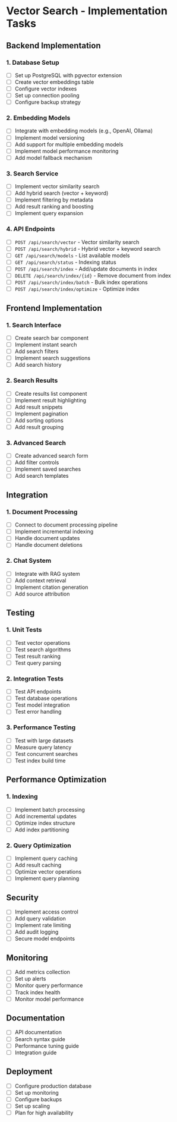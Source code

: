 # Vector Search - Implementation Tasks

## Backend Implementation

### 1. Database Setup
- [ ] Set up PostgreSQL with pgvector extension
- [ ] Create vector embeddings table
- [ ] Configure vector indexes
- [ ] Set up connection pooling
- [ ] Configure backup strategy

### 2. Embedding Models
- [ ] Integrate with embedding models (e.g., OpenAI, Ollama)
- [ ] Implement model versioning
- [ ] Add support for multiple embedding models
- [ ] Implement model performance monitoring
- [ ] Add model fallback mechanism

### 3. Search Service
- [ ] Implement vector similarity search
- [ ] Add hybrid search (vector + keyword)
- [ ] Implement filtering by metadata
- [ ] Add result ranking and boosting
- [ ] Implement query expansion

### 4. API Endpoints
- [ ] `POST /api/search/vector` - Vector similarity search
- [ ] `POST /api/search/hybrid` - Hybrid vector + keyword search
- [ ] `GET /api/search/models` - List available models
- [ ] `GET /api/search/status` - Indexing status
- [ ] `POST /api/search/index` - Add/update documents in index
- [ ] `DELETE /api/search/index/{id}` - Remove document from index
- [ ] `POST /api/search/index/batch` - Bulk index operations
- [ ] `POST /api/search/index/optimize` - Optimize index

## Frontend Implementation

### 1. Search Interface
- [ ] Create search bar component
- [ ] Implement instant search
- [ ] Add search filters
- [ ] Implement search suggestions
- [ ] Add search history

### 2. Search Results
- [ ] Create results list component
- [ ] Implement result highlighting
- [ ] Add result snippets
- [ ] Implement pagination
- [ ] Add sorting options
- [ ] Add result grouping

### 3. Advanced Search
- [ ] Create advanced search form
- [ ] Add filter controls
- [ ] Implement saved searches
- [ ] Add search templates

## Integration

### 1. Document Processing
- [ ] Connect to document processing pipeline
- [ ] Implement incremental indexing
- [ ] Handle document updates
- [ ] Handle document deletions

### 2. Chat System
- [ ] Integrate with RAG system
- [ ] Add context retrieval
- [ ] Implement citation generation
- [ ] Add source attribution

## Testing

### 1. Unit Tests
- [ ] Test vector operations
- [ ] Test search algorithms
- [ ] Test result ranking
- [ ] Test query parsing

### 2. Integration Tests
- [ ] Test API endpoints
- [ ] Test database operations
- [ ] Test model integration
- [ ] Test error handling

### 3. Performance Testing
- [ ] Test with large datasets
- [ ] Measure query latency
- [ ] Test concurrent searches
- [ ] Test index build time

## Performance Optimization

### 1. Indexing
- [ ] Implement batch processing
- [ ] Add incremental updates
- [ ] Optimize index structure
- [ ] Add index partitioning

### 2. Query Optimization
- [ ] Implement query caching
- [ ] Add result caching
- [ ] Optimize vector operations
- [ ] Implement query planning

## Security
- [ ] Implement access control
- [ ] Add query validation
- [ ] Implement rate limiting
- [ ] Add audit logging
- [ ] Secure model endpoints

## Monitoring
- [ ] Add metrics collection
- [ ] Set up alerts
- [ ] Monitor query performance
- [ ] Track index health
- [ ] Monitor model performance

## Documentation
- [ ] API documentation
- [ ] Search syntax guide
- [ ] Performance tuning guide
- [ ] Integration guide

## Deployment
- [ ] Configure production database
- [ ] Set up monitoring
- [ ] Configure backups
- [ ] Set up scaling
- [ ] Plan for high availability
